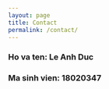 ```yaml
---
layout: page
title: Contact
permalink: /contact/
---
```


<h3>Ho va ten: Le Anh Duc</h3>
<h3>Ma sinh vien: 18020347</h3>
